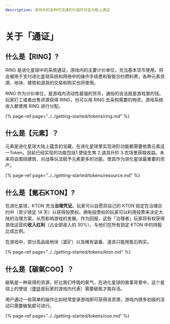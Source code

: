 ```yaml
---
description: 游戏中的各种可流通的价值符号皆为链上通证
---
```


# 关于「通证」

## 什么是【RING】?

RING 是进化星球中的系统通证，游戏内的主要计价单位，充当基本货币使用。将会被用于支付进化星球系统和网络中的操作手续费和智能合约燃料费，各种元素资源、地块、建筑和道具的交易和购买也将使用。

RING 作为计价单位，是游戏内流动性最强的货币，通俗的说法就是游戏里的钱。玩家打工或者出售资源获得 RING，也可以用 RING 去采购需要的物资，游戏系统收入都使用 RING 进行分配。

{% page-ref page="../../getting-started/tokens/ring.md" %}

## 什么是【元素】？

元素是进化星球大陆上蕴含的宝藏，在进化星球里实现进阶功能都需要依靠元素这一Token。目前已经实现的功能包括1.使徒生育 2.道具升阶 3.农场里获取收益。未来将会围绕建筑、对战等玩法赋予元素更多的功能，使其作为进化星球最重要的资产。

{% page-ref page="../../getting-started/tokens/resource.md" %}

## 什么是【氪石KTON】?

在进化星球，KTON 充当**治理凭证**。玩家可以自愿将自己的 KTON 锁定在治理合约中（至少锁定 14 天）以获得投票权。拥有投票权的玩家可以利用投票来决定大陆的治理方案，从而影响游戏的发展。作为回报，这些「治理者」玩家将有权获得游戏运营的**收入红利**（占全部收入的 30%），与他们在所有锁定 KTON 中的持股比成比例。

在游戏中，部分高品级地块（富矿）以及稀有装备、道具只能用氪石购买。

{% page-ref page="../../getting-started/tokens/kton.md" %}

## 什么是【碳氧COO】？

碳氧是一种易得的资源，好比我们呼吸的氧气，在进化星球的故事背景中，这个星球上的使徒（[使徒](../../getting-started/game-entities/apostle/)是玩家的游戏内代表）需要碳氧才能存活。

用户通过一些简单的操作比如经常登录游戏即可获得该资源，游戏内很多初级的活动只需要碳氧即可进行。

{% page-ref page="../../getting-started/tokens/coo.md" %}


